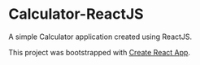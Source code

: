 # Calculator-ReactJS
A simple Calculator application created using ReactJS.

This project was bootstrapped with [Create React App](https://github.com/facebook/create-react-app).

